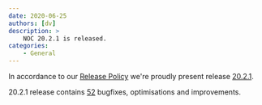 ```yaml
---
date: 2020-06-25
authors: [dv]
description: >
    NOC 20.2.1 is released.
categories:
    - General
---
```

In accordance to our [Release Policy](/release-policy/)
we're proudly present release [20.2.1](https://code.getnoc.com/noc/noc/tags/20.2.1).

20.2.1 release contains [52](https://code.getnoc.com/noc/noc/merge_requests?scope=all&state=merged&milestone_title=20.2.1)
bugfixes, optimisations and improvements.
